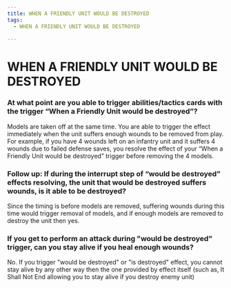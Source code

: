 ```yaml
---
title: WHEN A FRIENDLY UNIT WOULD BE DESTROYED
tags:
  - WHEN A FRIENDLY UNIT WOULD BE DESTROYED

---
```


# WHEN A FRIENDLY UNIT WOULD BE DESTROYED

### At what point are you able to trigger abilities/tactics cards with the trigger “When a Friendly Unit would be destroyed”?

Models are taken off at the same time. You are able to trigger the effect immediately when the unit suffers enough wounds to be removed from play. For example, if you have 4 wounds left on an infantry unit and it suffers 4 wounds due to failed defense saves, you resolve the effect of your “When a Friendly Unit would be destroyed” trigger before removing the 4 models.

###  Follow up: If during the interrupt step of “would be destroyed” effects resolving, the unit that would be destroyed suffers wounds, is it able to be destroyed?

Since the timing is before models are removed, suffering wounds during  this time would trigger removal of models, and if enough models are removed to destroy the unit then yes. 

### If you get to perform an attack during "would be destroyed" trigger, can you stay alive if you heal enough wounds?

 No. If you trigger "would be destroyed" or "is destroyed" effect, you cannot stay alive by any other way then the one provided by effect itself (such as, It Shall Not End allowing you to stay alive if you destroy enemy unit)

